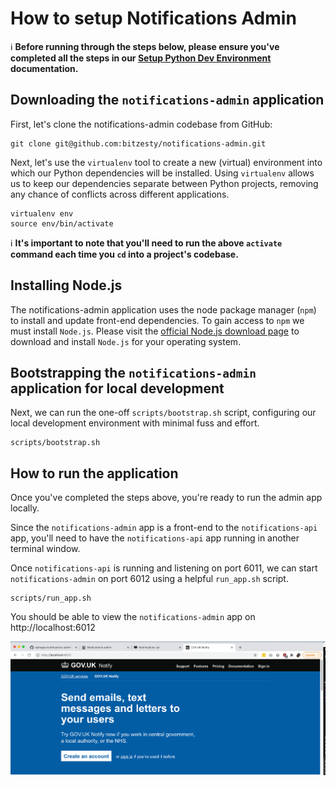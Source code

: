 # How to setup Notifications Admin

ℹ️ **Before running through the steps below, please ensure you've completed all the steps in our [Setup Python Dev Environment](./setup-python-dev-environment.md) documentation.**

## Downloading the `notifications-admin` application

First, let's clone the notifications-admin codebase from GitHub:

```
git clone git@github.com:bitzesty/notifications-admin.git
```

Next, let's use the `virtualenv` tool to create a new (virtual) environment into which our Python dependencies will be installed. Using `virtualenv` allows us to keep our dependencies separate between Python projects, removing any chance of conflicts across different applications.

```
virtualenv env
source env/bin/activate
```

ℹ️ **It's important to note that you'll need to run the above `activate` command each time you `cd` into a project's codebase.**

## Installing Node.js

The notifications-admin application uses the node package manager (`npm`) to install and update front-end dependencies. To gain access to `npm` we must install `Node.js`. Please visit the [official Node.js download page](https://nodejs.org/en/download/) to download and install `Node.js` for your operating system.

## Bootstrapping the `notifications-admin` application for local development
Next, we can run the one-off `scripts/bootstrap.sh` script, configuring our local development environment with minimal fuss and effort.
```
scripts/bootstrap.sh
```

## How to run the application

Once you've completed the steps above, you're ready to run the admin app locally.  

Since the `notifications-admin` app is a front-end to the `notifications-api` app, you'll need to have the `notifications-api` app running in another terminal window.  

Once `notifications-api` is running and listening on port 6011, we can start `notifications-admin` on port 6012 using a helpful `run_app.sh` script.

```
scripts/run_app.sh
```

You should be able to view the `notifications-admin` app on http://localhost:6012

![notifications-admin app running on localhpost:6012](images/localhost-notifications-admin.png)



